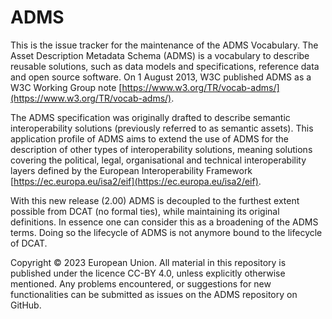 # ADMS

This is the issue tracker for the maintenance of the ADMS Vocabulary.
The Asset Description Metadata Schema (ADMS) is a vocabulary to describe reusable solutions, such as data models and specifications, reference data and open source software. On 1 August 2013, W3C published ADMS as a W3C Working Group note [https://www.w3.org/TR/vocab-adms/](https://www.w3.org/TR/vocab-adms/).

The ADMS specification was originally drafted to describe semantic interoperability solutions (previously referred to as semantic assets). This application profile of ADMS aims to extend the use of ADMS for the description of other types of interoperability solutions, meaning solutions covering the political, legal, organisational and technical interoperability layers defined by the European Interoperability Framework [https://ec.europa.eu/isa2/eif](https://ec.europa.eu/isa2/eif).

With this new release (2.00) ADMS is decoupled to the furthest extent possible from DCAT (no formal ties), while maintaining its original definitions. In essence one can consider this as a broadening of the ADMS terms. Doing so the lifecycle of ADMS is not anymore bound to the lifecycle of DCAT.

Copyright © 2023 European Union. All material in this repository is published under the licence CC-BY 4.0, unless explicitly otherwise mentioned.
Any problems encountered, or suggestions for new functionalities can be submitted as issues on the ADMS repository on GitHub.
